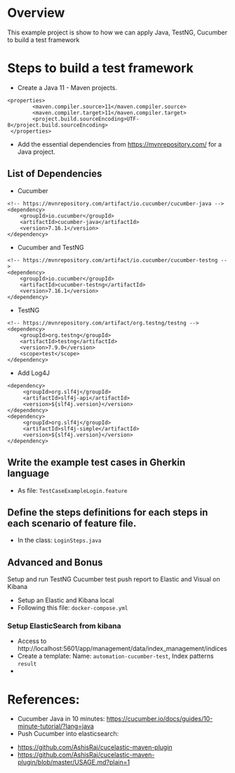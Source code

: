 # Overview
This example project is show to how we can apply Java, TestNG, Cucumber to build a test framework

# Steps to build a test framework
- Create a Java 11 - Maven projects.
```agsl
<properties>
        <maven.compiler.source>11</maven.compiler.source>
        <maven.compiler.target>11</maven.compiler.target>
        <project.build.sourceEncoding>UTF-8</project.build.sourceEncoding>
 </properties>
```
- Add the essential dependencies from https://mvnrepository.com/ for a Java project.
## List of Dependencies
- Cucumber
```angular2html
<!-- https://mvnrepository.com/artifact/io.cucumber/cucumber-java -->
<dependency>
    <groupId>io.cucumber</groupId>
    <artifactId>cucumber-java</artifactId>
    <version>7.16.1</version>
</dependency>
```
- Cucumber and TestNG
```angular2html
<!-- https://mvnrepository.com/artifact/io.cucumber/cucumber-testng -->
<dependency>
    <groupId>io.cucumber</groupId>
    <artifactId>cucumber-testng</artifactId>
    <version>7.16.1</version>
</dependency>

```
- TestNG
```angular2html
<!-- https://mvnrepository.com/artifact/org.testng/testng -->
<dependency>
    <groupId>org.testng</groupId>
    <artifactId>testng</artifactId>
    <version>7.9.0</version>
    <scope>test</scope>
</dependency>
```

- Add Log4J
```agsl
<dependency>
     <groupId>org.slf4j</groupId>
     <artifactId>slf4j-api</artifactId>
     <version>${slf4j.version}</version>
</dependency>
<dependency>
     <groupId>org.slf4j</groupId>
     <artifactId>slf4j-simple</artifactId>
     <version>${slf4j.version}</version>
</dependency>
```

## Write the example test cases in Gherkin language
- As file: `TestCaseExampleLogin.feature`
## Define the steps definitions for each steps in each scenario of feature file.
- In the class: `LoginSteps.java`

## Advanced and Bonus
Setup and run TestNG Cucumber test push report to Elastic and Visual on Kibana

- Setup an Elastic and Kibana local
- Following this file: `docker-compose.yml`
### Setup ElasticSearch from kibana
- Access to http://localhost:5601/app/management/data/index_management/indices
- Create a template: Name: `automation-cucumber-test`, Index patterns `result`
- 

# References:
- Cucumber Java in 10 minutes: https://cucumber.io/docs/guides/10-minute-tutorial/?lang=java
- Push Cucumber into elasticsearch:
+ https://github.com/AshisRaj/cucelastic-maven-plugin
+ https://github.com/AshisRaj/cucelastic-maven-plugin/blob/master/USAGE.md?plain=1